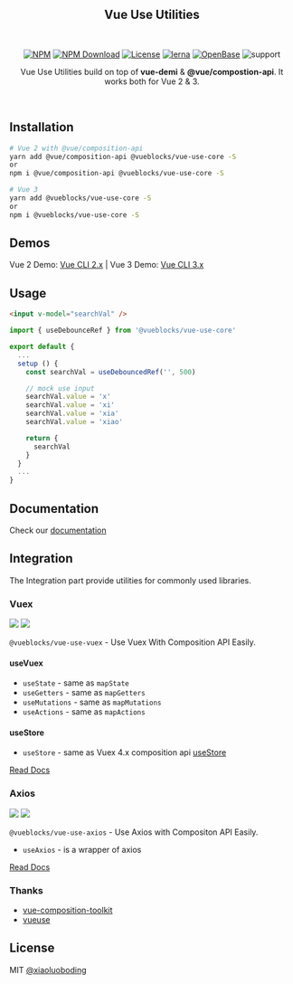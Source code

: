 <!-- <a href="https://github.com/vueblocks/vue-use-utilities">
    <img src="./docs/_media/icon.svg" width="152">
</a> -->
<h2 align="center">Vue Use Utilities</h2>
<br>
<div align="center">
    
[![NPM][npmBadge]][npmUrl]
[![NPM Download][npmDtBadge]][npmDtUrl]
[![License][licenseBadge]][licenseUrl]
[![lerna][lernaBadge]][lernaUrl]
[![OpenBase][openbaseBadge]][openbaseUrl]
![support][supportBadge]

</div>

<p align="center">
  Vue Use Utilities build on top of <strong>vue-demi</strong> & <strong>@vue/compostion-api</strong>. It works both for Vue 2 & 3.
</p>
<br>

[npmBadge]:https://img.shields.io/npm/v/@vueblocks/vue-use-core.svg?maxAge=2592000
[npmUrl]:https://www.npmjs.com/package/@vueblocks/vue-use-core

[npmDtBadge]:https://img.shields.io/npm/dt/@vueblocks/vue-use-core.svg
[npmDtUrl]:https://www.npmjs.com/package/@vueblocks/vue-use-core

[licenseBadge]:https://img.shields.io/badge/license-MIT-blue.svg
[licenseUrl]:https://raw.githubusercontent.com/vueblocks/vue-use-utilities/master/LICENSE

[openbaseBadge]:https://badges.openbase.io/js/rating/@vueblocks/vue-use-vuex.svg
[openbaseUrl]:https://openbase.io/js/@vueblocks/vue-use-vuex?utm_source=embedded&utm_medium=badge&utm_campaign=rate-badge

[supportBadge]:https://img.shields.io/badge/support-2%263-%234FC08D?style=flat&logo=Vue.js

[lernaBadge]:https://img.shields.io/badge/maintained%20with-lerna-cc00ff.svg
[lernaUrl]:https://lerna.js.org/
</p>


## Installation

```bash
# Vue 2 with @vue/composition-api
yarn add @vue/composition-api @vueblocks/vue-use-core -S
or
npm i @vue/composition-api @vueblocks/vue-use-core -S

# Vue 3
yarn add @vueblocks/vue-use-core -S
or
npm i @vueblocks/vue-use-core -S
```

## Demos

Vue 2 Demo: [Vue CLI 2.x](./examples/vue2-demo/README.md)  |  Vue 3 Demo: [Vue CLI 3.x](./examples/vue3-demo/README.md)

## Usage

```html
<input v-model="searchVal" />
```

```js
import { useDebounceRef } from '@vueblocks/vue-use-core'

export default {
  ...
  setup () {
    const searchVal = useDebouncedRef('', 500)

    // mock use input
    searchVal.value = 'x'
    searchVal.value = 'xi'
    searchVal.value = 'xia'
    searchVal.value = 'xiao'

    return {
      searchVal
    }
  }
  ...
}
```

## Documentation

Check our [documentation](https://vue-use-utilities.vercel.app/)

## Integration

The Integration part provide utilities for commonly used libraries.

### Vuex

<a href="https://www.npmjs.com/package/@vueblocks/vue-use-vuex"><img src="https://img.shields.io/npm/v/@vueblocks/vue-use-vuex.svg?maxAge=2592000"></a>
<a href="https://www.npmjs.com/package/@vueblocks/vue-use-vuex"><img src="https://img.shields.io/npm/dt/@vueblocks/vue-use-vuex.svg"></a>

`@vueblocks/vue-use-vuex` - Use Vuex With Composition API Easily.

#### useVuex

* `useState` - same as `mapState`
* `useGetters` - same as `mapGetters`
* `useMutations` - same as `mapMutations`
* `useActions` - same as `mapActions`

#### useStore

* `useStore` - same as Vuex 4.x composition api [useStore](https://next.vuex.vuejs.org/guide/composition-api.html)

[Read Docs](./packages/vuex/README.md)

### Axios

<a href="https://www.npmjs.com/package/@vueblocks/vue-use-axios"><img src="https://img.shields.io/npm/v/@vueblocks/vue-use-axios.svg?maxAge=2592000"></a>
<a href="https://www.npmjs.com/package/@vueblocks/vue-use-axios"><img src="https://img.shields.io/npm/dt/@vueblocks/vue-use-axios.svg"></a>

`@vueblocks/vue-use-axios` - Use Axios with Compositon API Easily.

* `useAxios` - is a wrapper of axios

[Read Docs](./packages/axios/README.md)

### Thanks

* [vue-composition-toolkit](https://github.com/HcySunYang/vue-composition-toolkit)
* [vueuse](https://github.com/antfu/vueuse)

## License

MIT [@xiaoluoboding](https://github.com/xiaoluoboding)